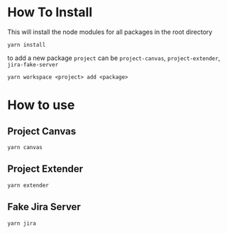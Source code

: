 # How To Install

This will install the node modules for all packages in the root directory

```
yarn install
```

to add a new package
`project` can be `project-canvas`, `project-extender`, `jira-fake-server`

```
yarn workspace <project> add <package>
```

# How to use

## Project Canvas

```
yarn canvas
```

## Project Extender

```
yarn extender
```

## Fake Jira Server

```
yarn jira
```
